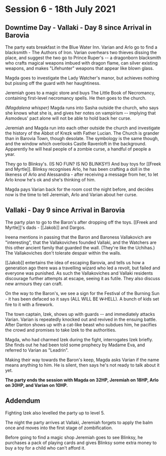 # Session 6 - 18th July 2021

## Downtime Day - Vallaki - Day 8 since Arrival in Barovia

The party eats breakfast in the Blue Water Inn.
Varian and Arlo go to find a blacksmith - The Authors of Iron. Varian overhears two thieves dissing the place, and suggest the two go to Prince Ruper's -- a dragonborn blacksmith who crafts magical weapons imbued with dragon flame, can silver existing weapons, and makes "Lifehunter" weapons that appear like blown glass.

Magda goes to investigate the Lady Watcher's manor, but achieves nothing but pissing off the guard with her haughtiness.

Jeremiah goes to a magic store and buys The Little Book of Necromancy, containing first-level necromancy spells. He then goes to the church.

*(Magdalena whisper)* Magda runs into Sasha outside the church, who says she knows what she is, and gives her notes on vampirism -- implying that Asmodeus' pact alone will not be able to hold back her curse.

Jeremiah and Magda run into each other outside the church and investigate the history of the Abbot of Krezk with Father Lucian. The Church is grander than in Barovia Town, though desolate. The symbology is the same though, and the window which overlooks Castle Ravenloft in the background. Apparently he will heal people of a zombie curse, a handful of people a year.

They go to Blinksy's. (IS NO FUN? IS NO BLINKSY!) And buy toys for [[Freek and Myrtle]]. Blinksy recognises Arlo, he has been crafting a doll in the likeness of Arlo and Alessandra - after receiving a message from her, to let Arlo know he's ok and she's thinking of him.

Magda pays Varian back for the room cost the night before, and decides now is the time to tell Jeremiah, Arlo and Varian about her curse.


## Vallaki - Day 9 since Arrival in Barovia

The party plan to go to the Baron's after dropping off the toys. [[Freek and Myrtle]]'s dads - [[Jakob]] and Dargos.

Ireena mentions in passing that the Baron and Baroness Vallakovich are "interesting", that the Vallakoviches founded Vallaki, and the Watchers are this other ancient family that guarded the wall. (They're like the Uchihas.) The Vallakoviches don't tolerate despair within the walls.

[[Jakob]] entertains the idea of escaping Barovia, and tells us how a generation ago there was a travelling wizard who led a revolt, but failed and everyone was punished. As such the Vallakoviches and Vallaki residents discourage further attempts at escape, seeing it as futile. They also discuss new armours they can craft.

On the way to the Baron's, we see a sign for the Festival of the Burning Sun - it has been defaced so it says (ALL WILL BE W̶ HELL). A bunch of kids set fire to it with a firework.

The town captain, Izek, shows up with guards -- and immediately attacks Varian. Varian is repeatedly knocked out and revived in the ensuing battle. After Danton shows up with a cat-like beast who subdues him, he pacifies the crowd and promises to take Izek to the authorities.

Magda, who had charmed Izek during the fight, interrogates Izek briefly. She finds out he had been told some prophecy by Madame Eva, and referred to Varian as "Leadrin".

Making their way towards the Baron's keep, Magda asks Varian if the name means anything to him. He is silent, then says he's not ready to talk about it yet.

**The party ends the session with Magda on 32HP, Jeremiah on 18HP, Arlo on 30HP, and Varian on 10HP.**

## Addendum

Fighting Izek also levelled the party up to level 5.

The night the party arrives at Vallaki, Jeremiah forgets to apply the balm once and moves into the first stage of zombification. 

Before going to find a magic shop Jeremiah goes to see Blinksy, he purchases a pack of playing cards and gives Blinksy some extra money to buy a toy for a child who can't afford it.